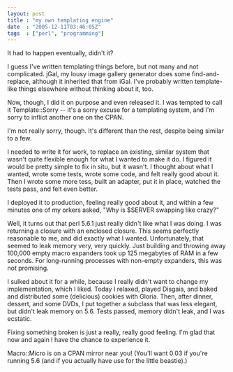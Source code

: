 ```yaml
---
layout: post
title : "my own templating engine"
date  : "2005-12-11T03:46:05Z"
tags  : ["perl", "programming"]
---
```

It had to happen eventually, didn't it?

I guess I've written templating things before, but not many and not complicated.  jGal, my lousy image gallery generator does some find-and-replace, although it inherited that from iGal.  I've probably written template-like things elsewhere without thinking about it, too.

Now, though, I did it on purpose and even released it.  I was tempted to call it Template::Sorry -- it's a sorry excuse for a templating system, and I'm sorry to inflict another one on the CPAN.

I'm not really sorry, though.  It's different than the rest, despite being similar to a few.

I needed to write it for work, to replace an existing, similar system that wasn't quite flexible enough for what I wanted to make it do.  I figured it would be pretty simple to fix in situ, but it wasn't.  I thought about what I wanted, wrote some tests, wrote some code, and felt really good about it.  Then I wrote some more tess, built an adapter, put it in place, watched the tests pass, and felt even better.

I deployed it to production, feeling really good about it, and within a few minutes one of my orkers asked, "Why is $SERVER swapping like crazy?"

Well, it turns out that perl 5.6.1 just really didn't like what I was doing.  I was returning a closure with an enclosed closure.  This seems perfectly reasonable to me, and did exactly what I wanted.  Unfortunately, that seemed to leak memory very, very quickly.  Just building and throwing away 100,000 empty macro expanders took up 125 megabytes of RAM in a few seconds.  For long-running processes with non-empty expanders, this was not promising.

I sulked about it for a while, because I really didn't want to change my implementation, which I liked.  Today I relaxed, played Disgaia, and baked and distributed some (delicious) cookies with Gloria.  Then, after dinner, dessert, and some DVDs, I put together a subclass that was less elegant, but didn't leak memory on 5.6.  Tests passed, memory didn't leak, and I was ecstatic.

Fixing something broken is just a really, really good feeling.  I'm glad that now and again I have the chance to experience it.

Macro::Micro is on a CPAN mirror near you!  (You'll want 0.03 if you're running 5.6 (and if you actually have use for the little beastie).) 
